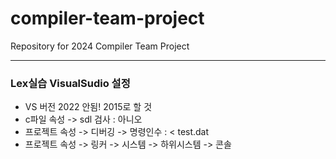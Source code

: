 # compiler-team-project
Repository for 2024 Compiler Team Project

---

### Lex실습 VisualSudio 설정
- VS 버전 2022 안됨! 2015로 할 것 
- c파일 속성 -> sdl 검사 : 아니오
- 프로젝트 속성 -> 디버깅 -> 명령인수 : < test.dat
- 프로젝트 속성 -> 링커 -> 시스템 -> 하위시스템 -> 콘솔
